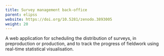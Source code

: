 ```yaml
---
title: Survey management back-office
parent: elipss
website: https://doi.org/10.5281/zenodo.3893005
weight: 20
---
```


A web application for scheduling the distribution of surveys, in preproduction or production, and to track the progress of fieldwork using real-time statistical visualisation.
